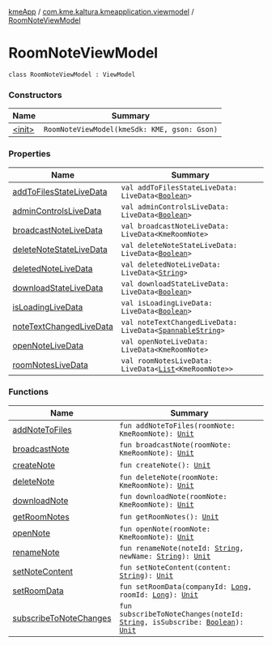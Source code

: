 [kmeApp](../../index.md) / [com.kme.kaltura.kmeapplication.viewmodel](../index.md) / [RoomNoteViewModel](./index.md)

# RoomNoteViewModel

`class RoomNoteViewModel : ViewModel`

### Constructors

| Name | Summary |
|---|---|
| [&lt;init&gt;](-init-.md) | `RoomNoteViewModel(kmeSdk: KME, gson: Gson)` |

### Properties

| Name | Summary |
|---|---|
| [addToFilesStateLiveData](add-to-files-state-live-data.md) | `val addToFilesStateLiveData: LiveData<`[`Boolean`](https://kotlinlang.org/api/latest/jvm/stdlib/kotlin/-boolean/index.html)`>` |
| [adminControlsLiveData](admin-controls-live-data.md) | `val adminControlsLiveData: LiveData<`[`Boolean`](https://kotlinlang.org/api/latest/jvm/stdlib/kotlin/-boolean/index.html)`>` |
| [broadcastNoteLiveData](broadcast-note-live-data.md) | `val broadcastNoteLiveData: LiveData<KmeRoomNote>` |
| [deleteNoteStateLiveData](delete-note-state-live-data.md) | `val deleteNoteStateLiveData: LiveData<`[`Boolean`](https://kotlinlang.org/api/latest/jvm/stdlib/kotlin/-boolean/index.html)`>` |
| [deletedNoteLiveData](deleted-note-live-data.md) | `val deletedNoteLiveData: LiveData<`[`String`](https://kotlinlang.org/api/latest/jvm/stdlib/kotlin/-string/index.html)`>` |
| [downloadStateLiveData](download-state-live-data.md) | `val downloadStateLiveData: LiveData<`[`Boolean`](https://kotlinlang.org/api/latest/jvm/stdlib/kotlin/-boolean/index.html)`>` |
| [isLoadingLiveData](is-loading-live-data.md) | `val isLoadingLiveData: LiveData<`[`Boolean`](https://kotlinlang.org/api/latest/jvm/stdlib/kotlin/-boolean/index.html)`>` |
| [noteTextChangedLiveData](note-text-changed-live-data.md) | `val noteTextChangedLiveData: LiveData<`[`SpannableString`](https://developer.android.com/reference/android/text/SpannableString.html)`>` |
| [openNoteLiveData](open-note-live-data.md) | `val openNoteLiveData: LiveData<KmeRoomNote>` |
| [roomNotesLiveData](room-notes-live-data.md) | `val roomNotesLiveData: LiveData<`[`List`](https://kotlinlang.org/api/latest/jvm/stdlib/kotlin.collections/-list/index.html)`<KmeRoomNote>>` |

### Functions

| Name | Summary |
|---|---|
| [addNoteToFiles](add-note-to-files.md) | `fun addNoteToFiles(roomNote: KmeRoomNote): `[`Unit`](https://kotlinlang.org/api/latest/jvm/stdlib/kotlin/-unit/index.html) |
| [broadcastNote](broadcast-note.md) | `fun broadcastNote(roomNote: KmeRoomNote): `[`Unit`](https://kotlinlang.org/api/latest/jvm/stdlib/kotlin/-unit/index.html) |
| [createNote](create-note.md) | `fun createNote(): `[`Unit`](https://kotlinlang.org/api/latest/jvm/stdlib/kotlin/-unit/index.html) |
| [deleteNote](delete-note.md) | `fun deleteNote(roomNote: KmeRoomNote): `[`Unit`](https://kotlinlang.org/api/latest/jvm/stdlib/kotlin/-unit/index.html) |
| [downloadNote](download-note.md) | `fun downloadNote(roomNote: KmeRoomNote): `[`Unit`](https://kotlinlang.org/api/latest/jvm/stdlib/kotlin/-unit/index.html) |
| [getRoomNotes](get-room-notes.md) | `fun getRoomNotes(): `[`Unit`](https://kotlinlang.org/api/latest/jvm/stdlib/kotlin/-unit/index.html) |
| [openNote](open-note.md) | `fun openNote(roomNote: KmeRoomNote): `[`Unit`](https://kotlinlang.org/api/latest/jvm/stdlib/kotlin/-unit/index.html) |
| [renameNote](rename-note.md) | `fun renameNote(noteId: `[`String`](https://kotlinlang.org/api/latest/jvm/stdlib/kotlin/-string/index.html)`, newName: `[`String`](https://kotlinlang.org/api/latest/jvm/stdlib/kotlin/-string/index.html)`): `[`Unit`](https://kotlinlang.org/api/latest/jvm/stdlib/kotlin/-unit/index.html) |
| [setNoteContent](set-note-content.md) | `fun setNoteContent(content: `[`String`](https://kotlinlang.org/api/latest/jvm/stdlib/kotlin/-string/index.html)`): `[`Unit`](https://kotlinlang.org/api/latest/jvm/stdlib/kotlin/-unit/index.html) |
| [setRoomData](set-room-data.md) | `fun setRoomData(companyId: `[`Long`](https://kotlinlang.org/api/latest/jvm/stdlib/kotlin/-long/index.html)`, roomId: `[`Long`](https://kotlinlang.org/api/latest/jvm/stdlib/kotlin/-long/index.html)`): `[`Unit`](https://kotlinlang.org/api/latest/jvm/stdlib/kotlin/-unit/index.html) |
| [subscribeToNoteChanges](subscribe-to-note-changes.md) | `fun subscribeToNoteChanges(noteId: `[`String`](https://kotlinlang.org/api/latest/jvm/stdlib/kotlin/-string/index.html)`, isSubscribe: `[`Boolean`](https://kotlinlang.org/api/latest/jvm/stdlib/kotlin/-boolean/index.html)`): `[`Unit`](https://kotlinlang.org/api/latest/jvm/stdlib/kotlin/-unit/index.html) |
